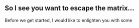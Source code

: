 ## So I see you want to escape the matrix...

Before we get started, I would like to enlighten you with some 
